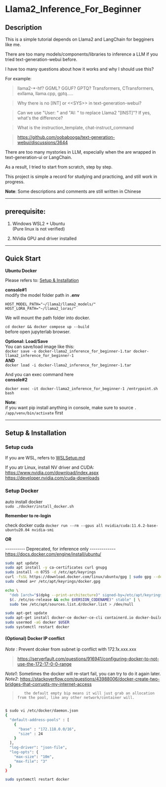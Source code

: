# Llama2_Inference_For_Beginner

## Description
This is a simple tutorial depends on Llama2 and LangChain for begginers like me.

There are too many models/components/libraries to inference a LLM if you tried text-generation-webui before.

I have too many questions about how it works and why I should use this?

For example: 

> llama2-*-hf? GGML? GGUF? GPTQ? Transformers, CTransformers, exllama, llama.cpp, gptq.....

> Why there is no [INT] or \<\<SYS\>\> in text-generation-webui?

> Can we use "User: " and "AI: " to replace Llama2 "[INST]"? If yes, what's the difference?

> What is the instruction_template, chat-instruct_command

> https://github.com/oobabooga/text-generation-webui/discussions/3644

There are too many mystories in LLM, especially when the are wrapped in text-generation-ui or LangChain.

As a result, I tried to start from scratch, step by step.

This project is simple a record for studying and practicing, and still work in progress.

**Note**: Some descriptions and comments are still written in Chinese


-----------------------------------------------------------
## prerequisite:

1. Windows WSL2 + Ubuntu  
   (Pure linux is not verified)
  
2. NVidia GPU and driver installed

-----------------------------------------------------------

## Quick Start  

**Ubuntu Docker**  

Please refers to: [Setup & Installation](#setup--installation)  


**console#1**  
modify the model folder path in **.env**
```shell
HOST_MODEL_PATH="~/llama2/llama2_models/"
HOST_LORA_PATH="~/llama2_loras/"
```
We will mount the path folder into docker.

`cd docker && docker compose up --build`  
before open jupyterlab browser.

**Optional: Load/Save**  
You can save/load image like this:  
`docker save -o docker-llama2_inference_for_beginner-1.tar docker-llama2_inference_for_beginner-1`  
__AND__   
`docker load -i docker-llama2_inference_for_beginner-1.tar`  

And you can exec command here  
**console#2**  

`docker exec -it docker-llama2_inference_for_beginner-1 /entrypoint.sh bash`  

**Note**:  
if you want pip install anything in console, make sure to source `. /app/venv/bin/activate` first  


---------------------------------------------------
## Setup & Installation

### Setup cuda
  If you are WSL, refers to [WSLSetup.md](./wsl/WSLSetup.md)

  If you atr Linux, install NV driver and CUDA:  
  https://www.nvidia.com/download/index.aspx  
  https://developer.nvidia.com/cuda-downloads  


### Setup Docker

auto install docker  
`sudo ./docker/install_docker.sh`  

**Remember to re-login**

check docker cuda
`docker run --rm --gpus all nvidia/cuda:11.6.2-base-ubuntu20.04 nvidia-smi`

__OR__

---------- Deprecated, for inference only -------------  
https://docs.docker.com/engine/install/ubuntu/
```sh
sudo apt update
sudo apt install -y ca-certificates curl gnupg
sudo install -m 0755 -d /etc/apt/keyrings
curl -fsSL https://download.docker.com/linux/ubuntu/gpg | sudo gpg --dearmor -o /etc/apt/keyrings/docker.gpg
sudo chmod a+r /etc/apt/keyrings/docker.gpg

echo \
  "deb [arch="$(dpkg --print-architecture)" signed-by=/etc/apt/keyrings/docker.gpg] https://download.docker.com/linux/ubuntu "\
  $(. /etc/os-release && echo $VERSION_CODENAME)" stable" | \
  sudo tee /etc/apt/sources.list.d/docker.list > /dev/null

sudo apt-get update
sudo apt-get install docker-ce docker-ce-cli containerd.io docker-buildx-plugin docker-compose-plugin
sudo usermod -aG docker $USER
sudo systemctl restart docker
```


#### (Optional) Docker IP conflict
*Note* : Prevent dcoker from subnet ip conflict with 172.1x.xxx.xxx
> https://serverfault.com/questions/916941/configuring-docker-to-not-use-the-172-17-0-0-range

*Note1*: Sometimes the docker will re-start fail, you can try to do it again later.
*Note2*: https://stackoverflow.com/questions/43988006/docker-create-two-bridges-that-corrupts-my-internet-access
>        the default empty bip means it will just grab an allocation from the pool, like any other network/container will.
```bash

$ sudo vi /etc/docker/daemon.json
{
  "default-address-pools" : [
    {
      "base" : "172.118.0.0/16",
      "size" : 24
    }
  ],
  "log-driver": "json-file",
  "log-opts": {
    "max-size": "10m",
    "max-file": "3"
  }
}

sudo systemctl restart docker
```
